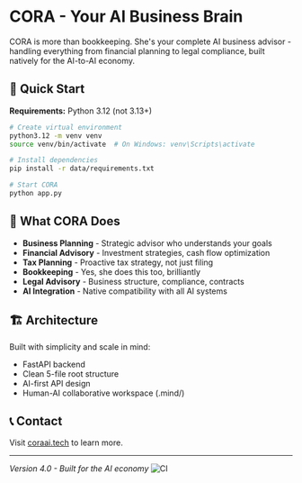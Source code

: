 # CORA - Your AI Business Brain

CORA is more than bookkeeping. She's your complete AI business advisor - handling everything from financial planning to legal compliance, built natively for the AI-to-AI economy.

## 🚀 Quick Start

**Requirements:** Python 3.12 (not 3.13+)

```bash
# Create virtual environment
python3.12 -m venv venv
source venv/bin/activate  # On Windows: venv\Scripts\activate

# Install dependencies
pip install -r data/requirements.txt

# Start CORA
python app.py
```

## 🧠 What CORA Does

- **Business Planning** - Strategic advisor who understands your goals
- **Financial Advisory** - Investment strategies, cash flow optimization  
- **Tax Planning** - Proactive tax strategy, not just filing
- **Bookkeeping** - Yes, she does this too, brilliantly
- **Legal Advisory** - Business structure, compliance, contracts
- **AI Integration** - Native compatibility with all AI systems

## 🏗️ Architecture

Built with simplicity and scale in mind:
- FastAPI backend
- Clean 5-file root structure
- AI-first API design
- Human-AI collaborative workspace (.mind/)

## 📞 Contact

Visit [coraai.tech](https://coraai.tech) to learn more.

---
*Version 4.0 - Built for the AI economy*
![CI](https://github.com/tylerpartridge/CORA-ai/actions/workflows/ci.yml/badge.svg)
